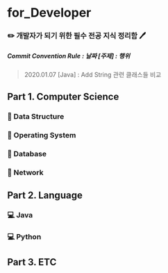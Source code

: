 # for_Developer
### ✏️ 개발자가 되기 위한 필수 전공 지식 정리함 🖊

##### Commit Convention Rule : 날짜 [주제] : 행위
> 2020.01.07 [Java] : Add String 관련 클래스들 비교


## Part 1. Computer Science

### 📒 Data Structure

### 📕 Operating System

### 📗 Database

### 📘 Network

## Part 2. Language

### 💻 Java

### 💻 Python

## Part 3. ETC
